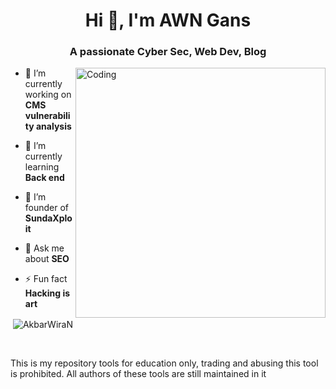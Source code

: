 <h1 align="center">Hi 👋, I'm AWN Gans</h1>
<h3 align="center">A passionate Cyber Sec, Web Dev, Blog</h3>

<img align="right" alt="Coding" width="400" src="https://media.tenor.com/rePDfDWO3XoAAAAd/hacking.gif">

- 🔭 I’m currently working on **CMS vulnerability analysis**

- 🌱 I’m currently learning **Back end**

- 👯 I’m founder of **SundaXploit**

- 💬 Ask me about **SEO**

- ⚡ Fun fact **Hacking is art**

<p>&nbsp;<img align="center" src="https://github-readme-stats.vercel.app/api?username=AkbarWiraN&show_icons=true&locale=en" alt="AkbarWiraN" /></p>
<br><p>This is my repository tools for education only, trading and abusing this tool is prohibited. All authors of these tools are still maintained in it</p>
